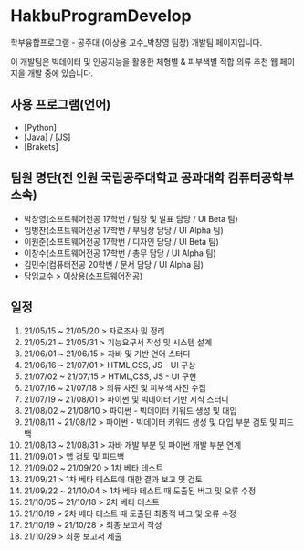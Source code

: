 # HakbuProgramDevelop
학부융합프로그램 - 공주대 (이상용 교수_박창영 팀장) 개발팀 페이지입니다.

이 개발팀은 빅데이터 및 인공지능을 활용한 체형별 & 피부색별 적합 의류 추천 웹 페이지을 개발 중에 있습니다.

## 사용 프로그램(언어)
* [Python]
* [Java] / [JS]
* [Brakets]

## 팀원 명단(전 인원 국립공주대학교 공과대학 컴퓨터공학부 소속)
- 박창영(소프트웨어전공 17학번 / 팀장 및 발표 담당 / UI Beta 팀)
- 임병찬(소프트웨어전공 17학번 / 부팀장 담당 / UI Alpha 팀)
- 이원준(소프트웨어전공 17학번 / 디자인 담당 / UI Beta 팀)
- 이창수(소프트웨어전공 17학번 / 총무 담당 / UI Alpha 팀)
- 김민수(컴퓨터전공 20학번 / 문서 담당 / UI Alpha 팀)
- 담임교수 > 이상용(소프트웨어전공)

## 일정
1)  21/05/15 ~ 21/05/20 > 자료조사 및 정리
2)  21/05/21 ~ 21/05/31 > 기능요구서 작성 및 시스템 설계
3)  21/06/01 ~ 21/06/15 > 자바 및 기반 언어 스터디
4)  21/06/16 ~ 21/07/01 > HTML,CSS, JS - UI 구상
5)  21/07/02 ~ 21/07/15 > HTML,CSS, JS - UI 구현
6)  21/07/16 ~ 21/07/18 > 의류 사진 및 피부색 사진 수집
7)  21/07/19 ~ 21/08/01 > 파이썬 및 빅데이터 기반 지식 스터디
8)  21/08/02 ~ 21/08/10 > 파이썬 - 빅데이터 키워드 생성 및 대입
9)  21/08/11 ~ 21/08/12 > 파이썬 - 빅데이터 키워드 생성 및 대입 부분 검토 및 피드백
10) 21/08/13 ~ 21/08/31 > 자바 개발 부분 및 파이썬 개발 부분 연계
11) 21/09/01 > 앱 검토 및 피드백
12) 21/09/02 ~ 21/09/20 > 1차 베타 테스트
13) 21/09/21 > 1차 베타 테스트에 대한 결과 보고 및 검토
14) 21/09/22 ~ 21/10/04 > 1차 베타 테스트 때 도출된 버그 및 오류 수정
15) 21/10/05 ~ 21/10/18 > 2차 베타 테스트
16) 21/10/19 > 2차 베타 테스트 때 도출된 최종적 버그 및 오류 수정
17) 21/10/19 ~ 21/10/28 > 최종 보고서 작성
18) 21/10/29 > 최종 보고서 제출

